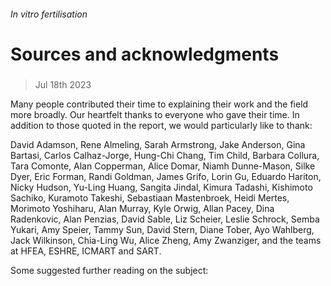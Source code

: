 ###### In vitro fertilisation
# Sources and acknowledgments 
#####  
> Jul 18th 2023 
Many people contributed their time to explaining their work and the field more broadly. Our heartfelt thanks to everyone who gave their time. In addition to those quoted in the report, we would particularly like to thank:
David Adamson, Rene Almeling, Sarah Armstrong, Jake Anderson, Gina Bartasi, Carlos Calhaz-Jorge, Hung-Chi Chang, Tim Child, Barbara Collura, Tara Comonte, Alan Copperman, Alice Domar, Niamh Dunne-Mason, Silke Dyer, Eric Forman, Randi Goldman, James Grifo, Lorin Gu, Eduardo Hariton, Nicky Hudson, Yu-Ling Huang, Sangita Jindal, Kimura Tadashi, Kishimoto Sachiko, Kuramoto Takeshi, Sebastiaan Mastenbroek, Heidi Mertes, Morimoto Yoshiharu, Alan Murray, Kyle Orwig, Allan Pacey, Dina Radenkovic, Alan Penzias, David Sable, Liz Scheier, Leslie Schrock, Semba Yukari, Amy Speier, Tammy Sun, David Stern, Diane Tober, Ayo Wahlberg, Jack Wilkinson, Chia-Ling Wu, Alice Zheng, Amy Zwanziger, and the teams at HFEA, ESHRE, ICMART and SART.
 Some suggested further reading on the subject:

